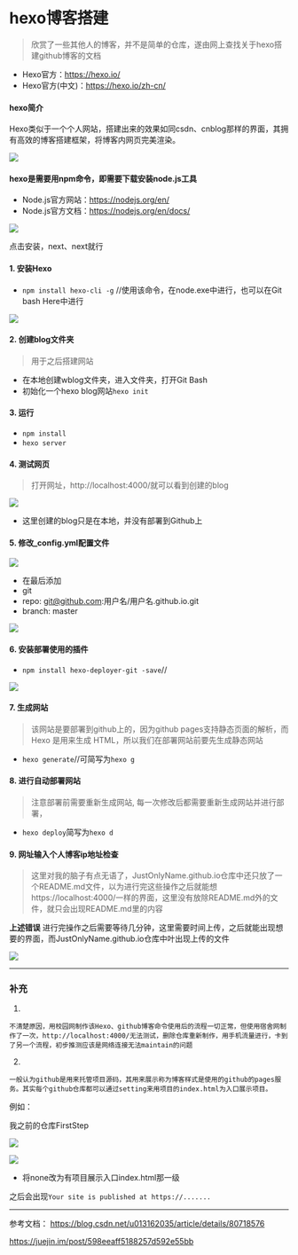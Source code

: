 # hexo博客搭建

> 欣赏了一些其他人的博客，并不是简单的仓库，遂由网上查找关于hexo搭建github博客的文档

- Hexo官方：https://hexo.io/ 
- Hexo官方(中文)：https://hexo.io/zh-cn/ 

#### hexo简介

Hexo类似于一个个人网站，搭建出来的效果如同csdn、cnblog那样的界面，其拥有高效的博客搭建框架，将博客内网页完美渲染。

![](https://i.imgur.com/9p1LvwD.png)

#### hexo是需要用npm命令，即需要下载安装node.js工具

- Node.js官方网站：https://nodejs.org/en/ 
- Node.js官方文档：https://nodejs.org/en/docs/ 

![](https://i.imgur.com/UNVcYq4.png)

点击安装，next、next就行

#### 1. 安装Hexo

- `npm install hexo-cli -g` //使用该命令，在node.exe中进行，也可以在Git bash Here中进行

![](https://i.imgur.com/k02GfNZ.png)

#### 2. 创建blog文件夹
> 用于之后搭建网站

- 在本地创建wblog文件夹，进入文件夹，打开Git Bash
- 初始化一个hexo blog网站`hexo init`

#### 3. 运行

- `npm install`
- `hexo server`

#### 4. 测试网页

> 打开网址，http://localhost:4000/就可以看到创建的blog

![](https://i.imgur.com/x9RpLHe.png)

- 这里创建的blog只是在本地，并没有部署到Github上

#### 5. 修改_config.yml配置文件

![](https://i.imgur.com/kw3SxKR.png)

- 在最后添加
- git 
- repo: git@github.com:用户名/用户名.github.io.git
- branch: master

![](https://i.imgur.com/vBsWUcr.png)

#### 6. 安装部署使用的插件

- `npm install hexo-deployer-git -save`//

![](https://i.imgur.com/Vd17UWC.png)

#### 7. 生成网站
> 该网站是要部署到github上的，因为github pages支持静态页面的解析，而Hexo 是用来生成 HTML，所以我们在部署网站前要先生成静态网站

- `hexo generate`//可简写为`hexo g`

#### 8. 进行自动部署网站
> 注意部署前需要重新生成网站, 每一次修改后都需要重新生成网站并进行部署，

- `hexo deploy`简写为`hexo d`

#### 9. 网址输入个人博客ip地址检查
> 这里对我的脑子有点无语了，JustOnlyName.github.io仓库中还只放了一个README.md文件，以为进行完这些操作之后就能想https://localhost:4000/一样的界面，这里没有放除README.md外的文件，就只会出现README.md里的内容

**上述错误**
进行完操作之后需要等待几分钟，这里需要时间上传，之后就能出现想要的界面，而JustOnlyName.github.io仓库中叶出现上传的文件

![](https://i.imgur.com/NmIF0ge.png)


----------

### 补充
1.
 
	不清楚原因，用校园网制作该Hexo、github博客命令使用后的流程一切正常，但使用宿舍网制作了一次，http://localhost:4000/无法测试，删除仓库重新制作，用手机流量进行，卡到了另一个流程，初步推测应该是网络连接无法maintain的问题

2.

	一般认为github是用来托管项目源码，其用来展示称为博客样式是使用的github的pages服务。其实每个github仓库都可以通过setting来用项目的index.html为入口展示项目。

例如：

我之前的仓库FirstStep

![](https://i.imgur.com/4Kuq0Kk.png)

![](https://i.imgur.com/mNC0dJk.png)

- 将none改为有项目展示入口index.html那一级

之后会出现`Your site is published at https://.......`




----------







参考文档：
https://blog.csdn.net/u013162035/article/details/80718576

https://juejin.im/post/598eeaff5188257d592e55bb

